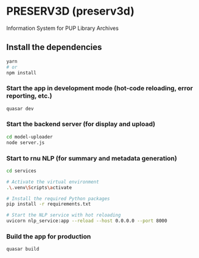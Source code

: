 # PRESERV3D (preserv3d)

Information System for PUP Library Archives

## Install the dependencies

```bash
yarn
# or
npm install
```

### Start the app in development mode (hot-code reloading, error reporting, etc.)

```bash
quasar dev
```

### Start the backend server (for display and upload)

```bash
cd model-uploader
node server.js
```

### Start to rnu NLP (for summary and metadata generation)

```bash
cd services

# Activate the virtual environment
.\.venv\Scripts\activate

# Install the required Python packages
pip install -r requirements.txt

# Start the NLP service with hot reloading
uvicorn nlp_service:app --reload --host 0.0.0.0 --port 8000
```

### Build the app for production

```bash
quasar build
```
